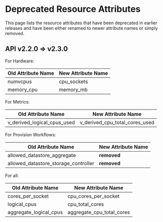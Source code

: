 # Deprecated Resource Attributes

This page lists the resource attributes that have been deprecated in
earlier releases and have been either renamed to newer attribute names
or simply removed.

## API v2.2.0 ⇒ v2.3.0

For Hardware:

| Old Attribute Name | New Attribute Name |
| ------------------ | ------------------ |
| numvcpus           | cpu\_sockets       |
| memory\_cpu        | memory\_mb         |

For Metrics:

| Old Attribute Name              | New Attribute Name                  |
| ------------------------------- | ----------------------------------- |
| v\_derived\_logical\_cpus\_used | v\_derived\_cpu\_total\_cores\_used |

For Provision Workflows:

| Old Attribute Name                      | New Attribute Name |
| --------------------------------------- | ------------------ |
| allowed\_datastore\_aggregate           | **removed**        |
| allowed\_datastore\_storage\_controller | **removed**        |

For all:

| Old Attribute Name       | New Attribute Name           |
| ------------------------ | ---------------------------- |
| cores\_per\_socket       | cpu\_cores\_per\_socket      |
| logical\_cpus            | cpu\_total\_cores            |
| aggregate\_logical\_cpus | aggregate\_cpu\_total\_cores |
